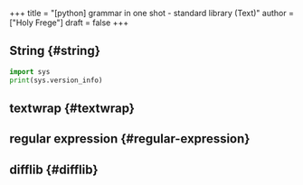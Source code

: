 +++
title = "[python] grammar in one shot - standard library (Text)"
author = ["Holy Frege"]
draft = false
+++

## String {#string}

```python
import sys
print(sys.version_info)
```


## textwrap {#textwrap}


## regular expression {#regular-expression}


## difflib {#difflib}
